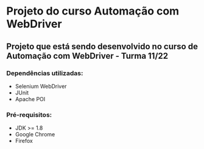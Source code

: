 # Projeto do curso Automação com WebDriver #

## Projeto que está sendo desenvolvido no curso de Automação com WebDriver - Turma 11/22 ##

### Dependências utilizadas: ###
* Selenium WebDriver
* JUnit
* Apache POI

### Pré-requisitos: ###
* JDK >= 1.8
* Google Chrome
* Firefox
